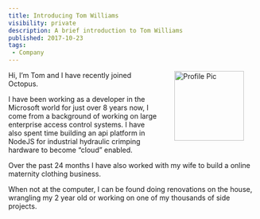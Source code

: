 ```yaml
---
title: Introducing Tom Williams
visibility: private
description: A brief introduction to Tom Williams
published: 2017-10-23
tags:
 - Company
---
```


<div style="float: right; margin: 30px; margin-top: 0">
<img alt="Profile Pic" src="https://i.octopus.com/site/team/avatar-tomw-140.jpg" height="140" width="140" />
</div>

Hi, I’m Tom and I have recently joined Octopus.

I have been working as a developer in the Microsoft world for just over 8 years now, I come from a background of working on large enterprise access control systems. I have also spent time building an api platform in NodeJS for industrial hydraulic crimping hardware to become “cloud” enabled.

Over the past 24 months I have also worked with my wife to build a online maternity clothing business.

When not at the computer, I can be found doing renovations on the house, wrangling my 2 year old or working on one of my thousands of side projects.
